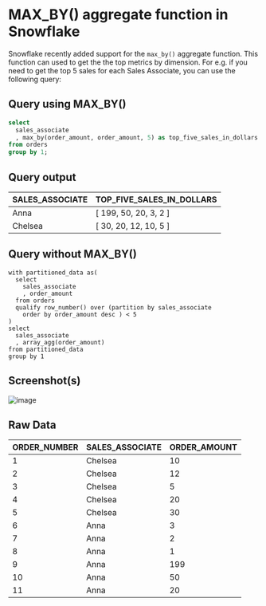 # MAX_BY() aggregate function in Snowflake
Snowflake recently added support for the `max_by()` aggregate function. This function can used to get the the top metrics by dimension. For e.g. if you need to get the top 5 sales for each Sales Associate, you can use the following query:

## Query using MAX_BY()

```sql
select 
  sales_associate
  , max_by(order_amount, order_amount, 5) as top_five_sales_in_dollars
from orders
group by 1;
```

## Query output

| SALES_ASSOCIATE | TOP_FIVE_SALES_IN_DOLLARS       |
|-----------------|---------------------------------|
| Anna            | [   199,   50,   20,   3,   2 ] |
| Chelsea         | [   30,   20,   12,   10,   5 ] |

## Query without MAX_BY()

```
with partitioned_data as(
  select 
    sales_associate
    , order_amount
  from orders
  qualify row_number() over (partition by sales_associate 
    order by order_amount desc ) < 5
)
select 
  sales_associate
  , array_agg(order_amount) 
from partitioned_data
group by 1
```

## Screenshot(s)
![image](https://user-images.githubusercontent.com/121721444/218340894-7be2cbdd-6e13-4f54-ba3b-0eb653c15d65.png)


## Raw Data

| ORDER_NUMBER | SALES_ASSOCIATE | ORDER_AMOUNT |
|--------------|-----------------|--------------|
| 1            | Chelsea         | 10           |
| 2            | Chelsea         | 12           |
| 3            | Chelsea         | 5            |
| 4            | Chelsea         | 20           |
| 5            | Chelsea         | 30           |
| 6            | Anna            | 3            |
| 7            | Anna            | 2            |
| 8            | Anna            | 1            |
| 9            | Anna            | 199          |
| 10           | Anna            | 50           |
| 11           | Anna            | 20           |
